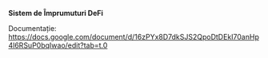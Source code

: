 **Sistem de Împrumuturi DeFi**

Documentație: https://docs.google.com/document/d/16zPYx8D7dkSJS2QpoDtDEkI70anHp4l6RSuP0bqIwao/edit?tab=t.0
